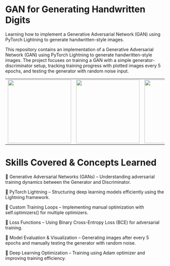 # GAN for Generating Handwritten Digits #
Learning how to implement a Generative Adversarial Network (GAN) using PyTorch Lightning to generate handwritten-style images.

This repository contains an implementation of a Generative Adversarial Network (GAN) using PyTorch Lightning to generate handwritten-style images. The project focuses on training a GAN with a simple generator-discriminator setup, tracking training progress with plotted images every 5 epochs, and testing the generator with random noise input.
<p></p>
<p>
  <table>
    <tr>
      <td><img src="" width="200px"</td>
      <td><img src="" width="200px"</td>
      <td><img src="" width="200px"</td>
      <td><img src="" width="200px"</td>
    </tr>
  </table>
</p>

# Skills Covered & Concepts Learned #

🔹 Generative Adversarial Networks (GANs) – Understanding adversarial training dynamics between the Generator and Discriminator.

🔹 PyTorch Lightning – Structuring deep learning models efficiently using the Lightning framework.

🔹 Custom Training Loops – Implementing manual optimization with self.optimizers() for multiple optimizers.

🔹 Loss Functions – Using Binary Cross-Entropy Loss (BCE) for adversarial training.

🔹 Model Evaluation & Visualization – Generating images after every 5 epochs and manually testing the generator with random noise.

🔹 Deep Learning Optimization – Training using Adam optimizer and improving training efficiency.
